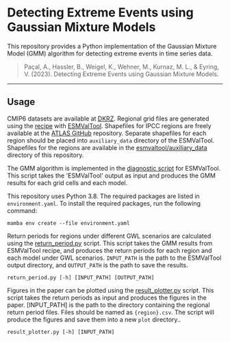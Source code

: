 # Detecting Extreme Events using Gaussian Mixture Models

This repository provides a Python implementation of the Gaussian Mixture Model (GMM) algorithm for detecting extreme events in time series data. 

> Paçal, A., Hassler, B., Weigel, K., Wehner, M., Kurnaz, M. L., & Eyring, V. (2023). Detecting Extreme Events using Gaussian Mixture Models.
------------------------------------------------------------------------
## Usage

CMIP6 datasets are available at [DKRZ](https://esgf-data.dkrz.de/search/cmip6-dkrz/). Regional grid files are generated using the [recipe](esmvaltool/recipe_gmm_ssp.yml) with [ESMValTool](https://github.com/ESMValGroup/ESMValTool). Shapefiles for IPCC regions are freely available at the [ATLAS GitHub](https://github.com/SantanderMetGroup/ATLAS) repository. Separate shapefiles for each region should be placed into `auxiliary_data` directory of the ESMValTool. Shapefiles for the regions are available in the [esmvaltool/auxiliary_data](esmvaltool/auxiliary_data/) directory of this repository.

The GMM algorithm is implemented in the [diagnostic script](esmvaltool/diag_scripts/gmm/gmm_analysis.py) for ESMValTool. This script takes the 'ESMValTool' output as input and produces the GMM results for each grid cells and each model. 

This repository uses Python 3.8. The required packages are listed in `environment.yaml`. To install the required packages, run the following command:

    mamba env create --file environment.yaml

Return periods for regions under different GWL scenarios are calculated using the [return_period.py](return_period.py) script. This script takes the GMM results from ESMValTool recipe, and produces the return periods for each region and each model under GWL scenarios. `INPUT_PATH` is the path to the ESMValTool output directory, and `OUTPUT_PATH` is the path to save the results.

    return_period.py [-h] [INPUT_PATH] [OUTPUT_PATH]

Figures in the paper can be plotted using the [result_plotter.py](result_plotter.py) script. This script takes the return periods as input and produces the figures in the paper. [INPUT_PATH] is the path to the directory containing the regional return period files. Files should be named as `{region}.csv`. The script will produce the figures and save them into a new `plot` directory..

    result_plotter.py [-h] [INPUT_PATH]

